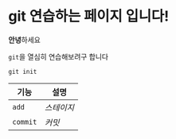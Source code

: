# git 연습하는 페이지 입니다!

**안녕**하세요

`git`을 열심히 연습해보려구 합니다

```
git init
```

|기능|설명|
|---|---|
|`add`|*스테이지*|
|`commit`|*커밋*|
